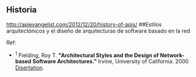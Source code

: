 ## <span class="mysql-color">Historia</span>
http://apievangelist.com/2012/12/20/history-of-apis/
##Estilos arquitectónicos y el diseño de arquitecturas de software basado en la red

 Ref:  
* <sup>1</sup> Fielding, Roy T. __"Architectural Styles and the Design of Network-based Software Architectures."__ Irvine, University of California. 2000  [Disertation](http://www.ics.uci.edu/~fielding/pubs/dissertation/top.htm "Disertation.").

